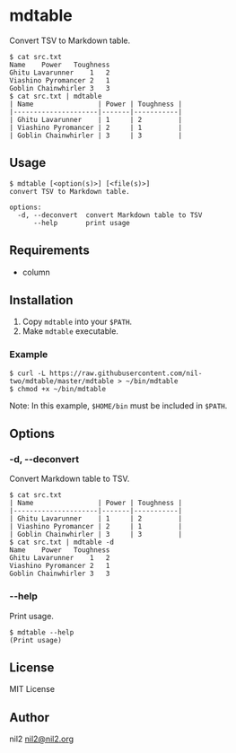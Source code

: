 mdtable
=======

Convert TSV to Markdown table.

```
$ cat src.txt
Name	Power	Toughness
Ghitu Lavarunner	1	2
Viashino Pyromancer	2	1
Goblin Chainwhirler	3	3
$ cat src.txt | mdtable
| Name                | Power | Toughness |
|---------------------|-------|-----------|
| Ghitu Lavarunner    | 1     | 2         |
| Viashino Pyromancer | 2     | 1         |
| Goblin Chainwhirler | 3     | 3         |
```

Usage
-----

```
$ mdtable [<option(s)>] [<file(s)>]
convert TSV to Markdown table.

options:
  -d, --deconvert  convert Markdown table to TSV
      --help       print usage
```

Requirements
------------

- column

Installation
------------

1. Copy `mdtable` into your `$PATH`.
2. Make `mdtable` executable.

### Example

```
$ curl -L https://raw.githubusercontent.com/nil-two/mdtable/master/mdtable > ~/bin/mdtable
$ chmod +x ~/bin/mdtable
```

Note: In this example, `$HOME/bin` must be included in `$PATH`.

Options
-------

### -d, --deconvert

Convert Markdown table to TSV.

```
$ cat src.txt
| Name                | Power | Toughness |
|---------------------|-------|-----------|
| Ghitu Lavarunner    | 1     | 2         |
| Viashino Pyromancer | 2     | 1         |
| Goblin Chainwhirler | 3     | 3         |
$ cat src.txt | mdtable -d
Name	Power	Toughness
Ghitu Lavarunner	1	2
Viashino Pyromancer	2	1
Goblin Chainwhirler	3	3
```

### --help

Print usage.

```
$ mdtable --help
(Print usage)
```

License
-------

MIT License

Author
------

nil2 <nil2@nil2.org>
